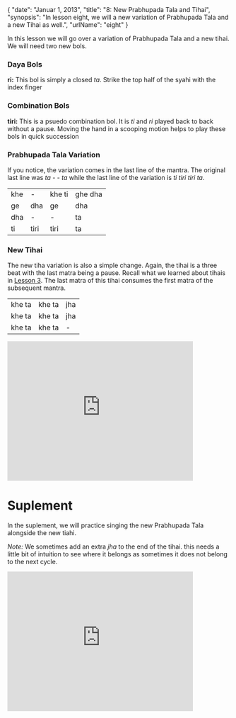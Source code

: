 <data>
{
    "date": "Januar 1, 2013",
    "title": "8: New Prabhupada Tala and Tihai",
    "synopsis": "In lesson eight, we will a new variation of Prabhupada Tala and a new Tihai as well.",
    "urlName": "eight"
}
</data>

In this lesson we will go over a variation of Prabhupada Tala and a new tihai. We will need two new bols.

### Daya Bols

**ri:** This bol is simply a closed *ta*. Strike the top half of the syahi with the index finger

### Combination Bols

**tiri:** This is a psuedo combination bol. It is *ti* and *ri* played back to back without a pause. Moving the hand in a scooping motion helps to play these bols in quick succession

    
### Prabhupada Tala Variation

If you notice, the variation comes in the last line of the mantra. The original last line was *ta - - ta* while the last line of the variation is *ti tiri tiri ta*. 

<table>
    <tr>
        <td>khe</td> 
        <td>-</td> 
        <td>khe ti</td> 
        <td>ghe dha</td>
    </tr>
    <tr>
        <td>ge</td> 
        <td>dha</td> 
        <td>ge</td> 
        <td>dha</td> 
    </tr>
    <tr>
        <td>dha</td> 
        <td>-</td> 
        <td>-</td> 
        <td>ta</td> 
    </tr>
    <tr>
        <td>ti</td> 
        <td>tiri</td> 
        <td>tiri</td> 
        <td>ta</td> 
    </tr>
</table>


### New Tihai

The new tiha variation is also a simple change. Again, the tihai is a three beat with the last matra being a pause.  Recall what we learned about tihais in [Lesson 3](/lessons/three.html). The last matra of this tihai consumes the first matra of the subsequent mantra. 

<table>
    <tr>
        <td>khe ta</td> 
        <td>khe ta</td> 
        <td>jha</td> 
    </tr>
    <tr>
        <td>khe ta</td> 
        <td>khe ta</td> 
        <td>jha</td> 
    </tr>
    <tr>
        <td>khe ta</td> 
        <td>khe ta</td> 
        <td>-</td> 
    </tr>
</table>


<iframe width="420" height="315" src="http://www.youtube.com/embed/gGACfXFsUGI" frameborder="0" allowfullscreen></iframe>



# Suplement

In the suplement, we will practice singing the new Prabhupada Tala alongside the new tiahi.

*Note:* We sometimes add an extra *jha* to the end of the tihai. this needs a little bit of intuition to see where it belongs as sometimes it does not belong to the next cycle. 

<iframe width="420" height="315" src="http://www.youtube.com/embed/08wTJtng43w" frameborder="0" allowfullscreen></iframe>
